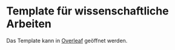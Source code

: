 # Template für wissenschaftliche Arbeiten

Das Template kann in [Overleaf](https://www.overleaf.com/docs?snip_uri[]=https://raw.githubusercontent.com/tknuth/wissenschaftliche-arbeit/master/main.tex&snip_uri[]=https://raw.githubusercontent.com/tknuth/wissenschaftliche-arbeit/master/bibliography.bib&snip_uri[]=https://raw.githubusercontent.com/tknuth/wissenschaftliche-arbeit/master/tex/01-einleitung.tex&snip_uri[]=https://raw.githubusercontent.com/tknuth/wissenschaftliche-arbeit/master/tex/02-literatur.tex&snip_uri[]=https://raw.githubusercontent.com/tknuth/wissenschaftliche-arbeit/master/tex/03-methodik.tex&snip_uri[]=https://raw.githubusercontent.com/tknuth/wissenschaftliche-arbeit/master/tex/04-ergebnisse.tex&snip_uri[]=https://raw.githubusercontent.com/tknuth/wissenschaftliche-arbeit/master/tex/05-diskussion.tex&snip_uri[]=https://raw.githubusercontent.com/tknuth/wissenschaftliche-arbeit/master/tex/06-schluss.tex) geöffnet werden.
